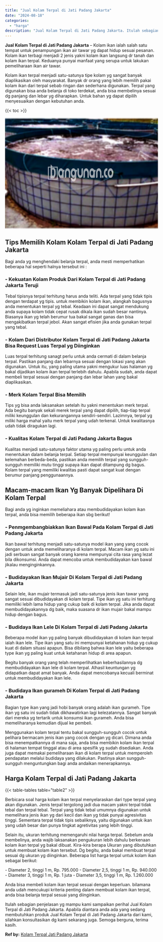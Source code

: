 ```yaml
---
title: "Jual Kolam Terpal di Jati Padang Jakarta"
date: "2024-08-18"
categories: 
  - "harga"
description: "Jual Kolam Terpal di Jati Padang Jakarta. Itulah sebagian penjelasan yg mampu kami sampaikan perihal Jual Kolam Terpal di Jati Padang Jakarta. Apabila dianta..."
---
```


**Jual Kolam Terpal di Jati Padang Jakarta** – Kolam ikan ialah salah satu tempat untuk penampungan ikan air tawar yg dapat hidup sesuai pesanan. Kolam ikan terbagi menjadi 2 jenis yakni kolam ikan langsung dr tanah dan kolam ikan terpal. Keduanya punyai manfaat yang serupa untuk lakukan pemeliharaan ikan air tawar.

Kolam ikan terpal menjadi satu-satunya tipe kolam yg sangat banyak diaplikasikan oleh masyarakat. Banyak dr orang yang lebih memilih pakai kolam ikan dari terpal sebab ringan dan sederhana digunakan. Terpal yang digunakan bisa anda belanja di toko terdekat, anda bisa membelinya sesuai dg panjang dan lebar yg diharapkan. Untuk bahan yg dapat dipilih menyesuaikan dengan kebutuhan anda.

{{< toc >}}

![Jual Kolam Terpal di Jati Padang Jakarta](/images/jual-kolam-terpal-53.png)

## Tips Memilih Kolam Kolam Terpal di Jati Padang Jakarta

Bagi anda yg menghendaki belanja terpal, anda mesti memperhatikan beberapa hal seperti halnya tersebut ini :

### \- Kekuatan Kolam Produk Dari Kolam Terpal di Jati Padang Jakarta Teruji

Tebal tipisnya terpal terhitung harus anda teliti. Ada terpal yang tidak tipis dengan terdapat yg tipis. untuk membikin kolam ikan, alangkah bagusnya anda menentukan terpal yg tebal. Keadaan ini dapat sangat mendukung anda supaya kolam tidak cepat rusak dikala ikan sudah besar nantinya. Biasanya ikan yg telah berumur tua bakal sangat ganas dan bisa mengakibatkan terpal jebol. Akan sangat efisien jika anda gunakan terpal yang tebal.

### \- Kolam Dari Distributor Kolam Terpal di Jati Padang Jakarta Bisa Request Luas Terpal yg Diinginkan

Luas terpal terhitung sanagt perlu untuk anda cermati di dalam belanja terpal. Pastikan panjang dan lebarnya sesuai dengan lokasi yang akan digunakan. Untuk itu, yang paling utama yakni mengukur luas halaman yg bakal dijadikan kolam ikan terpal terlebih dahulu. Apabila sudah, anda dapat membeli terpal sesuai dengan panjang dan lebar lahan yang bakal diaplikasikan.

### \- Merk Kolam Terpal Bisa Memilih

Tips yg bisa anda laksanakan setelah itu yakni menentukan merk terpal. Ada begitu banyak sekali merek terpal yang dapat dipilih, tiap-tiap terpal miliki keunggulan dan kekurangannya sendiri-sendiri. Lazimnya, terpal yg miliki harga mahal yaitu merk terpal yang udah terkenal. Untuk kwalitasnya udah tidak diragukan lagi.

### \- Kualitas Kolam Terpal di Jati Padang Jakarta Bagus

Kualitas menjadi satu-satunya faktor utama yg paling perlu untuk anda menentukan dalam belanja terpal. Setiap terpal mempunyai keunggulan dan kelemahan berbeda-beda, pastikan anda memilih terpal yang sungguh-sungguh memiliki mutu tinggi supaya ikan dapat ditampung dg bagus. Kolam terpal yang memiliki kwalitas pasti dapat sangat kuat dengan berumur panjang penggunaannya.

## Macam-macam Ikan Yg Banyak Dipelihara Di Kolam Terpal

Bagi anda yg inginkan memeliahara atau membudidayakan kolam ikan terpal, anda bisa memilih beberapa ikan sbg berikut!

### \- Penmgembangbiakkan Ikan Bawal Pada Kolam Terpal di Jati Padang Jakarta

Ikan bawal terhitung menjadi satu-satunya model ikan yang yang cocok dengan untuk anda memeliharanya di kolam terpal. Macam ikan yg satu ini jadi serbuan sangat banyak orang karena mempunyai cita rasa yang lezat bila dikonsumsi. Anda dapat mencoba untuk membudidayakan kan bawal jikalau menginginkannya.

### \- Budidayakan Ikan Mujair Di Kolam Terpal di Jati Padang Jakarta

Selain lele, ikan mujair termasuk jadi satu-satunya jenis ikan tawar yang sangat sesuai dibudidayakan di kolam terpal. Tipe ikan yg satu ini terhitung memiliki lebih lama hidup yang cukup baik di kolam terpal. Jika anda dapat membudidayakannya dg baik, maka suasana dr ikan mujair bakal mampu hidup dengan bagus.

### \- Budidaya Ikan Lele Di Kolam Terpal di Jati Padang Jakarta

Beberapa model ikan yg paling banyak dibudidayakan di kolam ikan terpal ialah ikan lele. Tipe ikan yang satu ini mempunyai ketahanan hidup yg cukup kuat di dalam situasi apapun. Bisa dibilang bahwa ikan lele yaitu beberapa type ikan yg paling kuat untuk ketahanan hidup di area apapun.

Begitu banyak orang yang telah memperlihatkan keberhasilannya dg membudidayakan ikan lele di kolam terpal. Alhasil keuntungan yg didapatkan dapat amat banyak. Anda dapat mencobanya kecuali berminat untuk membudidayakan ikan lele.

### \- Budidaya Ikan gurameh Di Kolam Terpal di Jati Padang Jakarta

Bagian type ikan yang jadi hobi banyak orang adalah ikan gurameh. Tipe ikan yg satu ini sudah tidak dikhawatirkan lagi kelezatannya. Sangat banyak dari mereka yg tertarik untuk konsumsi ikan gurameh. Anda bisa memeliharanya kemudian dijual ke pembeli.

Menggunakan kolam terpal tentu bakal sungguh-sungguh cocok untuk pelihara bermacam jenis ikan yang cocok dengan yg dicari. Dimana anda bisa menempatkannya di mana saja, anda bisa membikin kolam ikan terpal di halaman tempat tinggal atau di area spesifik yg sudah disediakan. Anda juga dapat memakai pemeliharaan ikan di kolam terpal untuk memperoleh pendapatan melalui budidaya yang dilakukan. Pastinya akan sungguh-sungguh menguntungkan bagi anda andaikan menerapkannya.

## Harga Kolam Terpal di Jati Padang Jakarta

{{< table-tables table="table2" >}}

Berbicara soal harga kolam ikan terpal menyelaraskan dari type terpal yang akan digunakan. Jenis terpal tergolong jadi dua macam yakni terpal tidak tebal dan terpal tebal. Terpal yang tidak tebal umumnya digunakan untuk memelihara jenis ikan yg dari kecil dan ikan yg tidak punyai agresivitas tinggi. Sementara terpal tidak tipis sebaliknya, yaitu digunakan untuk ikan yang udah besar dan punya tingkat agretivitas yang lebih tinggi.

Selain itu, ukuran terhitung memengaruhi nilai harga terpal. Sebelum anda membelinya, anda wajib laksanakan pengukuran lebih dahulu berkenaan kolam ikan terpal yg bakal dibuat. Kira-kira berapa Ukuran yang dibutuhkan untuk membuat kolam ikan tersebut. Dg begitu, anda bakal membuat terpal sesuai dg ukuran yg diinginkan. Beberapa list harga terpal untuk kolam ikan sebagai berikut:

\- Diameter 2, tinggi 1 m, Rp. 795.000 - Diameter 2,5, tinggi 1 m, Rp. 940.000 - Diameter 3, tinggi 1 m, Rp. 1 juta - Diameter 3,5, tinggi 1 m, Rp. 1.260.000

Anda bisa membeli kolam ikan terpal sesuai dengan keperluan. bilamana anda udah mencukupi kriteria penting dalam membuat kolam ikan terpal, anda bisa belanja terpal sesuai yang diinginkan.

Itulah sebagian penjelasan yg mampu kami sampaikan perihal Jual Kolam Terpal di Jati Padang Jakarta. Apabila diantara anda ada yang sedang membutuhkan produk Jual Kolam Terpal di Jati Padang Jakarta dari kami, silahkan konsultasikan dg kami sekarang juga. Semoga berguna, terima kasih.

**Ref by:** [Kolam Terpal Jati Padang Jakarta](https://id.wikipedia.org/wiki/Kolam)
